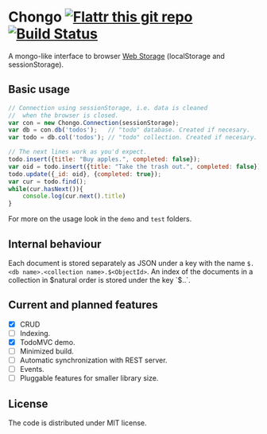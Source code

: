 # Chongo [![Flattr this git repo](http://api.flattr.com/button/flattr-badge-large.png)](https://flattr.com/submit/auto?user_id=basaundi&url=https://github.com/basaundi/chongo&title=chongo&language=coffescript&tags=github&category=software) [![Build Status](https://secure.travis-ci.org/basaundi/chongo.png)](http://travis-ci.org/basaundi/chongo)

A mongo-like interface to browser [Web Storage](http://dev.w3.org/html5/webstorage/) (localStorage and sessionStorage).

## Basic usage

```javascript
// Connection using sessionStorage, i.e. data is cleaned
//  when the browser is closed.
var con = new Chongo.Connection(sessionStorage);
var db = con.db('todos');   // "todo" database. Created if necesary.
var todo = db.col('todos'); // "todo" collection. Created if necesary.

// The next lines work as you'd expect.
todo.insert({title: "Buy apples.", completed: false});
var oid = todo.insert({title: "Take the trash out.", completed: false});
todo.update({_id: oid}, {completed: true});
var cur = todo.find();
while(cur.hasNext()){
	console.log(cur.next().title)
}
```

For more on the usage look in the `demo` and `test` folders.

## Internal behaviour

Each document is stored separately as JSON under a key with the name
`$.<db name>.<collection name>.$<ObjectId>`. An index of the documents
in a collection in $natural order is stored under the key
`$.<db name>.<collection name>`.

## Current and planned features

- [X] CRUD
- [ ] Indexing.
- [X] TodoMVC demo.
- [ ] Minimized build.
- [ ] Automatic synchronization with REST server.
- [ ] Events.
- [ ] Pluggable features for smaller library size.

## License

The code is distributed under MIT license.
